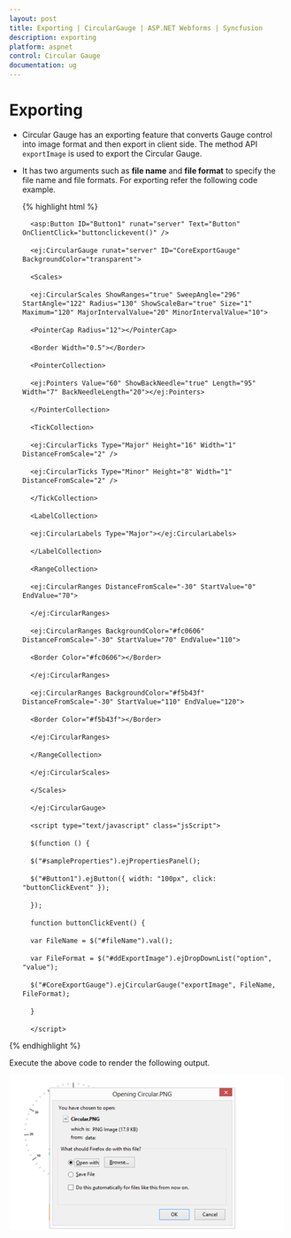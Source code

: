 ```yaml
---
layout: post
title: Exporting | CircularGauge | ASP.NET Webforms | Syncfusion
description: exporting
platform: aspnet
control: Circular Gauge
documentation: ug
---
```


# Exporting

* Circular Gauge has an exporting feature that converts Gauge control into image format and then export in client side. The method API `exportImage` is used to export the Circular Gauge. 
* It has two arguments such as **file name** and **file format** to specify the file name and file formats. For exporting refer the following code example.

  {% highlight html %}

        <asp:Button ID="Button1" runat="server" Text="Button" OnClientClick="buttonclickevent()" />

        <ej:CircularGauge runat="server" ID="CoreExportGauge" BackgroundColor="transparent">

        <Scales>

        <ej:CircularScales ShowRanges="true" SweepAngle="296" StartAngle="122" Radius="130" ShowScaleBar="true" Size="1" Maximum="120" MajorIntervalValue="20" MinorIntervalValue="10">

        <PointerCap Radius="12"></PointerCap>

        <Border Width="0.5"></Border>

        <PointerCollection>

        <ej:Pointers Value="60" ShowBackNeedle="true" Length="95" Width="7" BackNeedleLength="20"></ej:Pointers>

        </PointerCollection>

        <TickCollection>

        <ej:CircularTicks Type="Major" Height="16" Width="1" DistanceFromScale="2" />

        <ej:CircularTicks Type="Minor" Height="8" Width="1" DistanceFromScale="2" />

        </TickCollection>

        <LabelCollection>

        <ej:CircularLabels Type="Major"></ej:CircularLabels>

        </LabelCollection>

        <RangeCollection>

        <ej:CircularRanges DistanceFromScale="-30" StartValue="0" EndValue="70">

        </ej:CircularRanges>

        <ej:CircularRanges BackgroundColor="#fc0606" DistanceFromScale="-30" StartValue="70" EndValue="110">

        <Border Color="#fc0606"></Border>

        </ej:CircularRanges>

        <ej:CircularRanges BackgroundColor="#f5b43f" DistanceFromScale="-30" StartValue="110" EndValue="120">

        <Border Color="#f5b43f"></Border>

        </ej:CircularRanges>

        </RangeCollection>

        </ej:CircularScales>

        </Scales>

        </ej:CircularGauge>

        <script type="text/javascript" class="jsScript">

        $(function () {

        $("#sampleProperties").ejPropertiesPanel();

        $("#Button1").ejButton({ width: "100px", click: "buttonClickEvent" });

        });

        function buttonClickEvent() {

        var FileName = $("#fileName").val();

        var FileFormat = $("#ddExportImage").ejDropDownList("option", "value");

        $("#CoreExportGauge").ejCircularGauge("exportImage", FileName, FileFormat);

        }

        </script>
		
{% endhighlight %}

Execute the above code to render the following output.

 ![](Exporting_images/Exporting_img1.png) 



